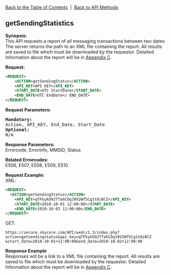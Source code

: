 [Back to the Table of Contents](/1.3/README.md)&nbsp;&nbsp;|&nbsp;&nbsp;[Back to API Methods](API_METHODS.md)
## getSendingStatistics
__Synopsis:__  
This API requests a report of all messaging transactions between two dates. The server returns the path to an XML file containing the report. All results are saved to file which must be downloaded by the requestor. Detailed Information about the report will be in [Appendix C](/1.3/CONTENTS/APPENDIX/APPENDIX_C.md).

__Request:__
```xml
<REQUEST>
    <ACTION>getSendingStatus</ACTION>
    <API_KEY>API KEY</API_KEY>
    <START_DATE>UTC StartDate</START_DATE>
    <END_DATE>UTC EndDate</ END_DATE>
</REQUEST>
```

__Request Parameters:__
<pre>
<strong>Mandatory:</strong>
Action, API_KEY, End_Date, Start_Date
<strong>Optional:</strong>
N/A
</pre>

__Response Parameters:__  
Errorcode, Errorinfo, MMSID, Status

__Related Errorcodes:__  
E506, E507, E508, E509, E510

__Request Example:__  
XML:
```xml
<REQUEST>
  <ACTION>getSendingStatus</ACTION>
    <API_KEY>qTFkykO9JTfahCOqJ0V2Wf5Cg1t8iWlZ</API_KEY>
    <START_DATE>2010-10-01 12:00:00</START_DATE>
    <END_DATE>2010-10-02 12:00:00</END_DATE>
</REQUEST>
```

GET:

    https://secure.skycore.com/API/wxml/1.3/index.php?action=getsendingstatus&api_key=qTFkykO9JTfahCOqJ0V2Wf5Cg1t8iWlZ
    &start_date=2010-10-01+12:00:00&end_date=2010-10-02+12:00:00

__Response Example__  
Responses will be a link to a XML file containing the report. All results are saved to file which must be downloaded by the requestor. Detailed Information about the report will be in [Appendix C](/1.3/CONTENTS/APPENDIX/APPENDIX_C.md).
